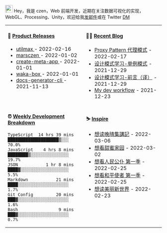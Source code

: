 
<img src="https://github.com/marsczen/marsczen/blob/master/octocat.gif" alt="hey" width="24"> Hey，我是 czen，Web 前端开发，近期在关注数据可视化的实现，WebGL、Processing、Unity，欢迎给我[发邮件](mailto:pealstyle@gmail.com)或在 Twitter [DM](https://twitter.com/ac_czen)

<table width="800px">
<tr>
<td valign="top" width="50%">

#### 🌾 <a href="https://github.com/marsczen/marsczen/blob/master/releases.md" target="_blank">Product Releases</a>

<!-- recent_releases starts -->
* <a href='https://github.com/marsczen/utilmax/releases/tag/v1.1.0' target='_blank'>utilmax </a> - 2022-02-16
* <a href='https://github.com/marsczen/marsczen/releases/tag/v0.0.1' target='_blank'>marsczen </a> - 2022-01-02
* <a href='https://github.com/marsczen/create-meta-app/releases/tag/v0.0.4' target='_blank'>create-meta-app </a> - 2022-01-01
* <a href='https://github.com/marsczen/waka-box/releases/tag/v3.0.1' target='_blank'>waka-box </a> - 2022-01-01
* <a href='https://github.com/marsczen/docs-generator-cli/releases/tag/v0.1.0' target='_blank'>docs-generator-cli </a> - 2021-11-13
<!-- recent_releases ends -->

</td>
<td valign="top" width="50%">

#### 🧗‍♂️ <a href="https://github.com/marsczen/blog/issues" target="_blank">Recent Blog</a>

<!-- blog starts -->
* <a href='https://www.github.com/marsczen/blog/issues/4' target='_blank'>Proxy Pattern 代理模式</a> - 2022-02-17
* <a href='https://www.github.com/marsczen/blog/issues/3' target='_blank'>设计模式学习-单例模式</a> - 2021-12-29
* <a href='https://www.github.com/marsczen/blog/issues/2' target='_blank'>设计模式学习-前言（译）</a> - 2021-12-29
* <a href='https://www.github.com/marsczen/blog/issues/1' target='_blank'>My dev workflow</a> - 2021-12-23
<!-- blog ends -->

</td>
</tr>
<tr>
<td valign="top" width="50%">

#### ⏰  <a href="https://gist.github.com/marsczen/0c39a3e7b4a372c6cff4a8714271308c" target="_blank">Weekly Development Breakdown</a>

<!-- code_time starts -->

```text
TypeScript  14 hrs 39 mins  ████████████████████▒░░░  70.0%
JavaScript    4 hrs 8 mins  ████████▒░░░░░░░░░░░░░░░  19.7%
JSON           1 hr 8 mins  ████▓░░░░░░░░░░░░░░░░░░░   5.5%
Markdown           21 mins  ████░░░░░░░░░░░░░░░░░░░░   1.7%
Git Config         20 mins  ███▓░░░░░░░░░░░░░░░░░░░░   1.6%
Bash                9 mins  ███▓░░░░░░░░░░░░░░░░░░░░   0.7%
```

<!-- code_time ends -->

</td>
<td valign="top" width="50%">

#### ⛷️ <a href="https://www.douban.com/people/yushangyuzui/" target="_blank">Inspire</a>

<!-- douban starts -->
* <a href='https://book.douban.com/subject/3101193/' target='_blank'>想读晚晴集講記</a> - 2022-03-06
* <a href='http://movie.douban.com/subject/34858078/' target='_blank'>想看甜蜜家园</a> - 2022-03-02
* <a href='http://movie.douban.com/subject/26946524/' target='_blank'>想看人民公仆 第一季</a> - 2022-02-25
* <a href='http://movie.douban.com/subject/35209701/' target='_blank'>想看和平使者 第一季</a> - 2022-02-25
* <a href='https://book.douban.com/subject/27002046/' target='_blank'>想读美丽新世界</a> - 2022-02-23
<!-- douban ends -->

</td>
  </tr>
  </table>
